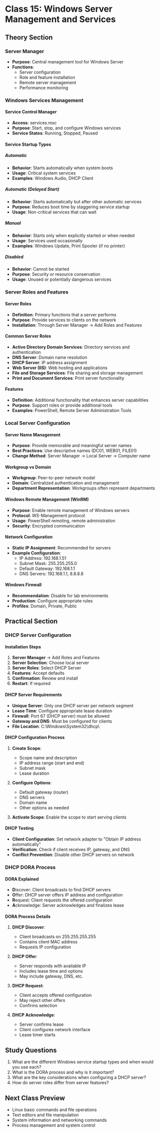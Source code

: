 # Class 15: Windows Server Management and Services

## Theory Section

### Server Manager

- **Purpose**: Central management tool for Windows Server
- **Functions**:
  - Server configuration
  - Role and feature installation
  - Remote server management
  - Performance monitoring

### Windows Services Management

#### Service Control Manager

- **Access**: services.msc
- **Purpose**: Start, stop, and configure Windows services
- **Service States**: Running, Stopped, Paused

#### Service Startup Types

##### Automatic

- **Behavior**: Starts automatically when system boots
- **Usage**: Critical system services
- **Examples**: Windows Audio, DHCP Client

##### Automatic (Delayed Start)

- **Behavior**: Starts automatically but after other automatic services
- **Purpose**: Reduces boot time by staggering service startup
- **Usage**: Non-critical services that can wait

##### Manual

- **Behavior**: Starts only when explicitly started or when needed
- **Usage**: Services used occasionally
- **Examples**: Windows Update, Print Spooler (if no printer)

##### Disabled

- **Behavior**: Cannot be started
- **Purpose**: Security or resource conservation
- **Usage**: Unused or potentially dangerous services

### Server Roles and Features

#### Server Roles

- **Definition**: Primary functions that a server performs
- **Purpose**: Provide services to clients on the network
- **Installation**: Through Server Manager → Add Roles and Features

#### Common Server Roles

- **Active Directory Domain Services**: Directory services and authentication
- **DNS Server**: Domain name resolution
- **DHCP Server**: IP address assignment
- **Web Server (IIS)**: Web hosting and applications
- **File and Storage Services**: File sharing and storage management
- **Print and Document Services**: Print server functionality

#### Features

- **Definition**: Additional functionality that enhances server capabilities
- **Purpose**: Support roles or provide additional tools
- **Examples**: PowerShell, Remote Server Administration Tools

### Local Server Configuration

#### Server Name Management

- **Purpose**: Provide memorable and meaningful server names
- **Best Practices**: Use descriptive names (DC01, WEB01, FILE01)
- **Change Method**: Server Manager → Local Server → Computer name

#### Workgroup vs Domain

- **Workgroup**: Peer-to-peer network model
- **Domain**: Centralized authentication and management
- **Department Representation**: Workgroups often represent departments

#### Windows Remote Management (WinRM)

- **Purpose**: Enable remote management of Windows servers
- **Protocol**: WS-Management protocol
- **Usage**: PowerShell remoting, remote administration
- **Security**: Encrypted communication

#### Network Configuration

- **Static IP Assignment**: Recommended for servers
- **Example Configuration**:
  - IP Address: 192.168.1.51
  - Subnet Mask: 255.255.255.0
  - Default Gateway: 192.168.1.1
  - DNS Servers: 192.168.1.1, 8.8.8.8

#### Windows Firewall

- **Recommendation**: Disable for lab environments
- **Production**: Configure appropriate rules
- **Profiles**: Domain, Private, Public

## Practical Section

### DHCP Server Configuration

#### Installation Steps

1. **Server Manager** → Add Roles and Features
2. **Server Selection**: Choose local server
3. **Server Roles**: Select DHCP Server
4. **Features**: Accept defaults
5. **Confirmation**: Review and install
6. **Restart**: If required

#### DHCP Server Requirements

- **Unique Server**: Only one DHCP server per network segment
- **Lease Time**: Configure appropriate lease duration
- **Firewall**: Port 67 (DHCP server) must be allowed
- **Gateway and DNS**: Must be configured for clients
- **File Location**: C:\Windows\System32\dhcp\

#### DHCP Configuration Process

1. **Create Scope**:

   - Scope name and description
   - IP address range (start and end)
   - Subnet mask
   - Lease duration

2. **Configure Options**:

   - Default gateway (router)
   - DNS servers
   - Domain name
   - Other options as needed

3. **Activate Scope**: Enable the scope to start serving clients

#### DHCP Testing

- **Client Configuration**: Set network adapter to "Obtain IP address automatically"
- **Verification**: Check if client receives IP, gateway, and DNS
- **Conflict Prevention**: Disable other DHCP servers on network

### DHCP DORA Process

#### DORA Explained

- **D**iscover: Client broadcasts to find DHCP servers
- **O**ffer: DHCP server offers IP address and configuration
- **R**equest: Client requests the offered configuration
- **A**cknowledge: Server acknowledges and finalizes lease

#### DORA Process Details

1. **DHCP Discover**:

   - Client broadcasts on 255.255.255.255
   - Contains client MAC address
   - Requests IP configuration

2. **DHCP Offer**:

   - Server responds with available IP
   - Includes lease time and options
   - May include gateway, DNS, etc.

3. **DHCP Request**:

   - Client accepts offered configuration
   - May reject other offers
   - Confirms selection

4. **DHCP Acknowledge**:
   - Server confirms lease
   - Client configures network interface
   - Lease timer starts

## Study Questions

1. What are the different Windows service startup types and when would you use each?
2. What is the DORA process and why is it important?
3. What are the key considerations when configuring a DHCP server?
4. How do server roles differ from server features?

## Next Class Preview

- Linux basic commands and file operations
- Text editors and file manipulation
- System information and networking commands
- Process management and system control
